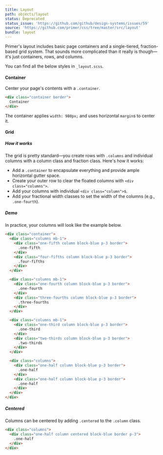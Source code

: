```yaml
---
title: Layout
path: objects/layout
status: Deprecated
status_issue: 'https://github.com/github/design-systems/issues/59'
source: 'https://github.com/primer/css/tree/master/src/layout'
bundle: layout
---
```



Primer's layout includes basic page containers and a single-tiered, fraction-based grid system. That sounds more complicated than it really is though—it's just containers, rows, and columns.

You can find all the below styles in `_layout.scss`.

#### Container

Center your page's contents with a `.container`.

```html title="Container"
<div class="container border">
  Container
</div>
```

The container applies `width: 980px;` and uses horizontal `margin`s to center it.

#### Grid

##### How it works

The grid is pretty standard—you create rows with `.columns` and individual columns with a column class and fraction class. Here's how it works:

- Add a `.container` to encapsulate everything and provide ample horizontal gutter space.
- Create your outer row to clear the floated columns with `<div class="columns">`.
- Add your columns with individual `<div class="column">`s.
- Add your fractional width classes to set the width of the columns (e.g., `.one-fourth`).

##### Demo

In practice, your columns will look like the example below.

```html title="Grid columns"
<div class="container">
  <div class="columns mb-1">
    <div class="one-fifth column block-blue p-3 border">
      .one-fifth
    </div>
    <div class="four-fifths column block-blue p-3 border">
      .four-fifths
    </div>
  </div>

  <div class="columns mb-1">
    <div class="one-fourth column block-blue p-3 border">
      .one-fourth
    </div>
    <div class="three-fourths column block-blue p-3 border">
      .three-fourths
    </div>
  </div>

  <div class="columns mb-1">
    <div class="one-third column block-blue p-3 border">
      .one-third
    </div>
    <div class="two-thirds column block-blue p-3 border">
      .two-thirds
    </div>
  </div>

  <div class="columns">
    <div class="one-half column block-blue p-3 border">
      .one-half
    </div>
    <div class="one-half column block-blue p-3 border">
      .one-half
    </div>
  </div>
</div>
```

##### Centered

Columns can be centered by adding `.centered` to the `.column` class.

```html title="Grid centered"
<div class="columns">
  <div class="one-half column centered block-blue border p-3">
    .one-half
  </div>
</div>
```
